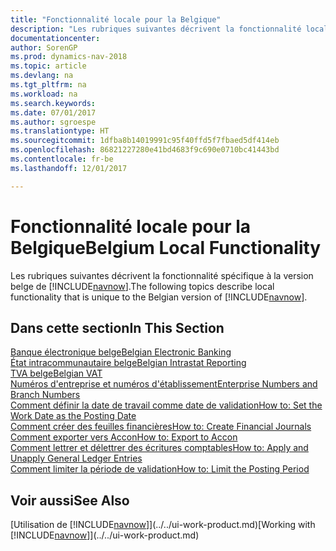 ```yaml
---
title: "Fonctionnalité locale pour la Belgique"
description: "Les rubriques suivantes décrivent la fonctionnalité locale dans la version belge de [!INCLUDE[navnow](../../includes/navnow_md.md)]."
documentationcenter: 
author: SorenGP
ms.prod: dynamics-nav-2018
ms.topic: article
ms.devlang: na
ms.tgt_pltfrm: na
ms.workload: na
ms.search.keywords: 
ms.date: 07/01/2017
ms.author: sgroespe
ms.translationtype: HT
ms.sourcegitcommit: 1dfba8b14019991c95f40ffd5f7fbaed5df414eb
ms.openlocfilehash: 86821227280e41bd4683f9c690e0710bc41443bd
ms.contentlocale: fr-be
ms.lasthandoff: 12/01/2017

---
```

# <a name="belgium-local-functionality"></a><span data-ttu-id="b90e9-103">Fonctionnalité locale pour la Belgique</span><span class="sxs-lookup"><span data-stu-id="b90e9-103">Belgium Local Functionality</span></span>
<span data-ttu-id="b90e9-104">Les rubriques suivantes décrivent la fonctionnalité spécifique à la version belge de [!INCLUDE[navnow](../../includes/navnow_md.md)].</span><span class="sxs-lookup"><span data-stu-id="b90e9-104">The following topics describe local functionality that is unique to the Belgian version of [!INCLUDE[navnow](../../includes/navnow_md.md)].</span></span>  

## <a name="in-this-section"></a><span data-ttu-id="b90e9-105">Dans cette section</span><span class="sxs-lookup"><span data-stu-id="b90e9-105">In This Section</span></span>  
 [<span data-ttu-id="b90e9-106">Banque électronique belge</span><span class="sxs-lookup"><span data-stu-id="b90e9-106">Belgian Electronic Banking</span></span>](belgian-electronic-banking.md)  
  [<span data-ttu-id="b90e9-107">État intracommunautaire belge</span><span class="sxs-lookup"><span data-stu-id="b90e9-107">Belgian Intrastat Reporting</span></span>](belgian-intrastat-reporting.md)  
  [<span data-ttu-id="b90e9-108">TVA belge</span><span class="sxs-lookup"><span data-stu-id="b90e9-108">Belgian VAT</span></span>](belgian-vat.md)  
  [<span data-ttu-id="b90e9-109">Numéros d'entreprise et numéros d'établissement</span><span class="sxs-lookup"><span data-stu-id="b90e9-109">Enterprise Numbers and Branch Numbers</span></span>](enterprise-numbers-and-branch-numbers.md)  
  [<span data-ttu-id="b90e9-110">Comment définir la date de travail comme date de validation</span><span class="sxs-lookup"><span data-stu-id="b90e9-110">How to: Set the Work Date as the Posting Date</span></span>](how-to-set-the-work-date-as-the-posting-date.md)  
  [<span data-ttu-id="b90e9-111">Comment créer des feuilles financières</span><span class="sxs-lookup"><span data-stu-id="b90e9-111">How to: Create Financial Journals</span></span>](how-to-create-financial-journals.md)  
  [<span data-ttu-id="b90e9-112">Comment exporter vers Accon</span><span class="sxs-lookup"><span data-stu-id="b90e9-112">How to: Export to Accon</span></span>](how-to-export-to-accon.md)  
  [<span data-ttu-id="b90e9-113">Comment lettrer et délettrer des écritures comptables</span><span class="sxs-lookup"><span data-stu-id="b90e9-113">How to: Apply and Unapply General Ledger Entries</span></span>](how-to-apply-and-unapply-general-ledger-entries.md)  
  [<span data-ttu-id="b90e9-114">Comment limiter la période de validation</span><span class="sxs-lookup"><span data-stu-id="b90e9-114">How to: Limit the Posting Period</span></span>](how-to-limit-the-posting-period.md)

## <a name="see-also"></a><span data-ttu-id="b90e9-115">Voir aussi</span><span class="sxs-lookup"><span data-stu-id="b90e9-115">See Also</span></span>
<span data-ttu-id="b90e9-116">[Utilisation de [!INCLUDE[navnow](../../includes/navnow_md.md)]](../../ui-work-product.md)</span><span class="sxs-lookup"><span data-stu-id="b90e9-116">[Working with [!INCLUDE[navnow](../../includes/navnow_md.md)]](../../ui-work-product.md)</span></span>

